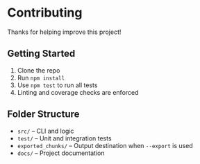 # Contributing

Thanks for helping improve this project!

## Getting Started

1. Clone the repo
2. Run `npm install`
3. Use `npm test` to run all tests
4. Linting and coverage checks are enforced

## Folder Structure

- `src/` – CLI and logic
- `test/` – Unit and integration tests
- `exported_chunks/` – Output destination when `--export` is used
- `docs/` – Project documentation
